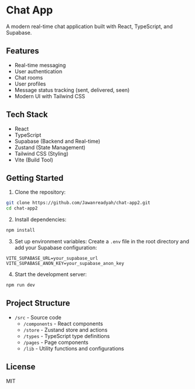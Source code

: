 # Chat App

A modern real-time chat application built with React, TypeScript, and Supabase.

## Features

- Real-time messaging
- User authentication
- Chat rooms
- User profiles
- Message status tracking (sent, delivered, seen)
- Modern UI with Tailwind CSS

## Tech Stack

- React
- TypeScript
- Supabase (Backend and Real-time)
- Zustand (State Management)
- Tailwind CSS (Styling)
- Vite (Build Tool)

## Getting Started

1. Clone the repository:
```bash
git clone https://github.com/Jawanreadyah/chat-app2.git
cd chat-app2
```

2. Install dependencies:
```bash
npm install
```

3. Set up environment variables:
Create a `.env` file in the root directory and add your Supabase configuration:
```
VITE_SUPABASE_URL=your_supabase_url
VITE_SUPABASE_ANON_KEY=your_supabase_anon_key
```

4. Start the development server:
```bash
npm run dev
```

## Project Structure

- `/src` - Source code
  - `/components` - React components
  - `/store` - Zustand store and actions
  - `/types` - TypeScript type definitions
  - `/pages` - Page components
  - `/lib` - Utility functions and configurations

## License

MIT

